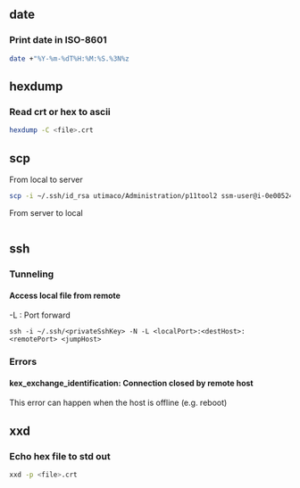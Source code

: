 ## date
### Print date in ISO-8601
```bash
date +"%Y-%m-%dT%H:%M:%S.%3N%z
```

## hexdump
### Read crt or hex to ascii
```bash
hexdump -C <file>.crt
```

## scp
From local to server
```bash
scp -i ~/.ssh/id_rsa utimaco/Administration/p11tool2 ssm-user@i-0e005241698fa326c:/home/ssm-user
```

From server to local
```bash

```
## ssh
### Tunneling
#### Access local file from remote 
-L : Port forward
```
ssh -i ~/.ssh/<privateSshKey> -N -L <localPort>:<destHost>:<remotePort> <jumpHost>
```

### Errors
#### kex_exchange_identification: Connection closed by remote host
This error can happen when the host is offline (e.g. reboot)

## xxd
### Echo hex file to std out
```bash
xxd -p <file>.crt
```
